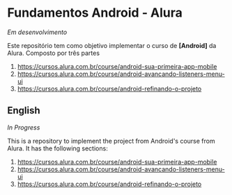 # Fundamentos Android - Alura

*Em desenvolvimento*

Este repositório tem como objetivo implementar o curso de **[Android]** da Alura. Composto por três partes

1. https://cursos.alura.com.br/course/android-sua-primeira-app-mobile
2. https://cursos.alura.com.br/course/android-avancando-listeners-menu-ui
3. https://cursos.alura.com.br/course/android-refinando-o-projeto

## English
*In Progress*

This is a repository to implement the project from Android's course from Alura. It has the following sections:

1. https://cursos.alura.com.br/course/android-sua-primeira-app-mobile
2. https://cursos.alura.com.br/course/android-avancando-listeners-menu-ui
3. https://cursos.alura.com.br/course/android-refinando-o-projeto
